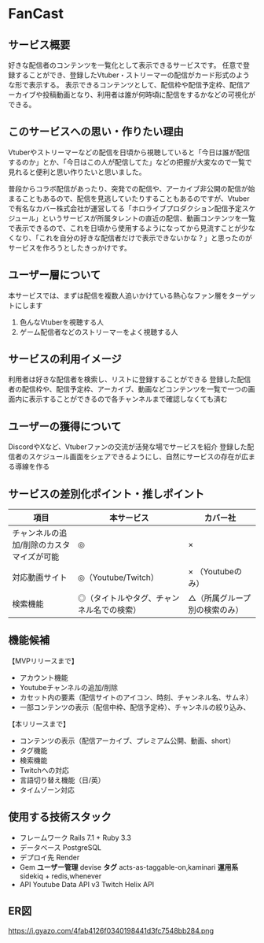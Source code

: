 # **FanCast**

## サービス概要
好きな配信者のコンテンツを一覧化として表示できるサービスです。
任意で登録することができ、登録したVtuber・ストリーマーの配信がカード形式のような形で表示する。
表示できるコンテンツとして、配信枠や配信予定枠、配信アーカイブや投稿動画となり、利用者は誰が何時頃に配信をするかなどの可視化ができる。

## このサービスへの思い・作りたい理由
Vtuberやストリーマーなどの配信を日頃から視聴していると「今日は誰が配信するのか」とか、「今日はこの人が配信してた」などの把握が大変なので一覧で見れると便利と思い作りたいと思いました。

普段からコラボ配信があったり、突発での配信や、アーカイブ非公開の配信が始まることもあるので、配信を見逃していたりすることもあるのですが、Vtuberで有名なカバー株式会社が運営してる「ホロライブプロダクション配信予定スケジュール」というサービスが所属タレントの直近の配信、動画コンテンツを一覧で表示できるので、これを日頃から使用するようになってから見流すことが少なくなり、「これを自分の好きな配信者だけで表示できないかな？」と思ったのがサービスを作ろうとしたきっかけです。

## ユーザー層について
本サービスでは、まずは配信を複数人追いかけている熱心なファン層をターゲットにします
1. 色んなVtuberを視聴する人
2. ゲーム配信者などのストリーマーをよく視聴する人

## サービスの利用イメージ
利用者は好きな配信者を検索し、リストに登録することができる
登録した配信者の配信枠や、配信予定枠、アーカイブ、動画などコンテンツを一覧で一つの画面内に表示することができるので各チャンネルまで確認しなくても済む

## ユーザーの獲得について
DiscordやXなど、Vtuberファンの交流が活発な場でサービスを紹介
登録した配信者のスケジュール画面をシェアできるようにし、自然にサービスの存在が広まる導線を作る

## サービスの差別化ポイント・推しポイント
| 項目  | 本サービス            | カバー社 | 
| --- | ---------------- | ---- | 
| チャンネルの追加/削除のカスタマイズが可能 | ◎        | ×    |
| 対応動画サイト | ◎（Youtube/Twitch）       | × （Youtubeのみ）    |
| 検索機能 | ◎（タイトルやタグ、チャンネル名での検索）| △（所属グループ別の検索のみ）    |

## 機能候補
【MVPリリースまで】
- アカウント機能
- Youtubeチャンネルの追加/削除
- カセット内の要素（配信サイトのアイコン、時刻、チャンネル名、サムネ）
- 一部コンテンツの表示（配信中枠、配信予定枠）、チャンネルの絞り込み、

【本リリースまで】
- コンテンツの表示（配信アーカイブ、プレミアム公開、動画、short）
- タグ機能
- 検索機能
- Twitchへの対応
- 言語切り替え機能（日/英）
- タイムゾーン対応

## 使用する技術スタック
- フレームワーク
Rails 7.1 + Ruby 3.3
- データベース
PostgreSQL
- デプロイ先
Render
- Gem
**ユーザー管理** devise
**タグ** acts-as-taggable-on,kaminari
**運用系** sidekiq + redis,whenever
- API
Youtube Data API v3
Twitch Helix API

## ER図
https://i.gyazo.com/4fab4126f0340198441d3fc7548bb284.png
